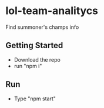 # lol-team-analitycs
Find summoner's champs info

## Getting Started  
* Download the repo
* run "npm i"

## Run
* Type "npm start"
